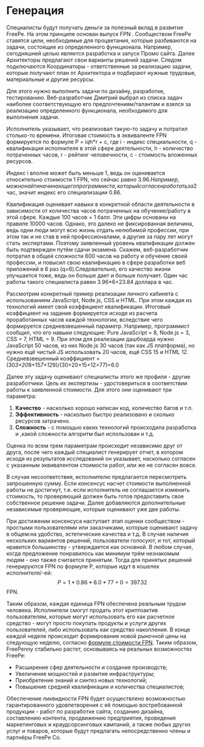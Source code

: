 # Генерация

Специалисты будут получать деньги за полезный вклад в развитие FreePe. На этом принципе основан выпуск FPN . 
Сообществом FreePe ставятся цели, необходимые для процветания, которые разбиваются на задачи, состоящие из определенного функционала. Например, сегодняшней целью является разработка и запуск Промо сайта. Далее Архитекторы предлагают свои варианты решений задачи. Следом подключаются Координаторы - ответственные за реализацию задачи, которые получают план от Архитектора и подбирают нужные трудовые, материальные и другие ресурсы. 

Для этого нужно выполнить задачи по дизайну, разработке, тестированию. Веб-разработчик Дмитрий выбрал из списка задач наиболее соответствующую его предпочтениям/талантам и взялся за реализацию определенного функционала, необходимого для выполнения задачи. 

Исполнитель указывает, что реализовал такую-то задачу и потратил столько-то времени. Итоговая стоимость в эквиваленте FPN формируется по формуле P = i*q*h*r + c, где i - индекс специальности, q - квалификация исполнителя в этой сфере деятельности, h - количество потраченных часов, r - рейтинг человечности, с - стоимость вложенных ресурсов.

Индекс i вполне может быть меньше 1, ведь он оценивается относительно стоимости 1 FPN, что сейчас равно 3.96$. Например, можно найти начинающего программиста, который согласен работать за 2$ час, значит индекс его специализации 0.86. 

Квалификация оценивает навыки в конкретной области деятельности в зависимости от количества часов потраченных на обучение/работу в этой сфере. Каждые 100 часов = 1 балл. Эти цифры основаны на правиле 10000 часов. Однако, это далеко не фиксированная величина, ведь одни люди могут всю жизнь отдать нелюбимой профессии, при этом так и не став в ней профессионалами, а другие за пару лет могут стать экспертами. Поэтому заявленный уровень квалификации должен быть подтвержден путём сдачи экзамена. Скажем, веб-разработчик потратил в общей сложности 600 часов на работу и обучение своей профессии, и повысил свою квалификацию в сфере разработки веб приложений в 6 раз (q=6).Следовательно, его качество жизни улучшается тоже, ведь он больше дает и больше получает. Один час работы такого специалиста равен 3.96*6=23.84 доллара в час.

Рассмотрим конкретный пример реализации личного кабинета с использованием JavaScript, Node.js, CSS и HTML. При этом каждая из технологий имеет свой коэффициент квалификации. Итоговый коэффициент на задание формируется исходя из расчета проработанных часов каждой технологии, вследствие чего формируется средневзвешенный параметр.
Например, программист сообщил, что его навыки следующие: 
Pure JavaScript = 8, Node.js = 3, CSS = 7, HTML = 9. 
При этом для реализации дашбоарда нужно 
JavaScript 50 часов, из них Node.js 30 часов (так как JS платформа), но нужно ещё чистый JS использовать 20 часов, ещё CSS 15 и HTML 12.
Средневзвешенный коэффициент = (30*3+20*8+15*7+12*9)/(30+20+15+12=77)=6.0

Далее эту задачу оценивают специалисты этого же профиля - другие разработчики. Цель их экспертизы - удостовериться в соответствии работы к заявленной стоимости. Для этого они оценивают три параметра:

1. **Качество** - насколько хорошо написан код, количество багов и т.п. 
2. **Эффективность** - насколько быстро реализовано и сколько ресурсов затрачено. 
3. **Сложность** - с помощью каких технологий происходила разработка и ,какой сложности алгоритм был использован и т.д.

Оценка по всем трем параметрам происходит независимо друг от друга, после чего каждый специалист генерирует отчет, в котором исходя из результатов исследований он указывает, насколько согласен с указанным эквивалентом стоимости работ, или же не согласен вовсе. 

В случае несоответствия, исполнителю предлагается пересмотреть запрошенную сумму. Если консенсус насчет стоимости выполненной работы не достигнут, т.е. если исполнитель не соглашается изменить стоимость, то проверяющий должен быть готов предоставить свое собственное решение задачи. Далее добавляются дополнительные независимые проверяющие, которые оценивают уже две работы.

При достижении консенсуса наступает этап оценки сообществом - простыми пользователями или заказчиками, которые оценивают задачу в общем:на удобство, эстетические качества и т.д. В случае наличия нескольких вариантов решений, пользователи голосуют, и тот, который нравится большинству - утверждается как основной. В любом случае, когда предложение понравилось как минимум трём незнакомым людям - оно также считается принятым.
Тогда для принятых решений генерируются FPN по формуле P, которые идут в кошелек исполнителя/-ей:
$$P = 1 * 0.86 * 6.0 * 77 + 0= 397.32$$ FPN.
  
Таким образом, каждая единица FPN обеспечена реальным трудом человека. Исполнители смогут продать этот криптоактив пользователям, которые могут использовать его как расчетное средство - могут просто покупать продукты и услуги других пользователей, либо использовать как средство накопления.
В конце каждой неделе происходит формирование новой рыночной цены на следующую неделю, согласно [формуле стоимости FPN](https://docs.google.com/spreadsheets/d/15qjeMWLIXKBcD7hW5LufVvJnaPi1_A1x69Iu8WOBMTw/edit).
Таким образом, FreePenny стабильно растет, основываясь на реальных возможностях FreePe:

- Расширение сфер деятельности и создание производств; 
- Увеличение мощностей и развитие инфраструктуры; 
- Приобретение знаний и синтез новых технологий;
- Повышение средней квалификации и количества специалистов; 

Обеспечение ликвидности FPN будет осуществлено возможностью гарантированного удовлетворения с её помощью востребованной продукции - работ по разработке сайта, созданию дизайна, составлению контента, продвижению предприятия, проведения маркетинговых и краудсорсинговых кампаний, а также любых других услуг и товаров, которые будут предлагать непосредственно члены и партнёры FreePe Co.

